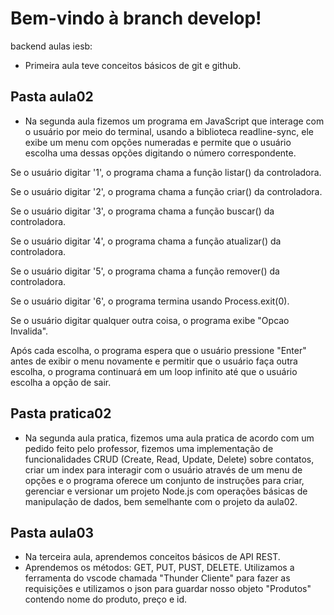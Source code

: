 # Bem-vindo à branch develop!


backend aulas iesb:


- Primeira aula teve conceitos básicos de git e github.

## Pasta aula02
- Na segunda aula fizemos um programa em JavaScript que interage com o usuário por meio do terminal, usando a biblioteca readline-sync, ele exibe um menu com opções numeradas e permite que o usuário escolha uma dessas opções digitando o número correspondente.

 Se o usuário digitar '1', o programa chama a função listar() da controladora.
 
 Se o usuário digitar '2', o programa chama a função criar() da controladora.
 
 Se o usuário digitar '3', o programa chama a função buscar() da controladora.
 
 Se o usuário digitar '4', o programa chama a função atualizar() da controladora.
 
 Se o usuário digitar '5', o programa chama a função remover() da controladora.
 
 Se o usuário digitar '6', o programa termina usando Process.exit(0).
 
 Se o usuário digitar qualquer outra coisa, o programa exibe "Opcao Invalida".

Após cada escolha, o programa espera que o usuário pressione "Enter" antes de exibir o menu novamente e permitir que o usuário faça outra escolha, o programa continuará em um loop infinito até que o usuário escolha a opção de sair.

## Pasta pratica02

- Na segunda aula pratica, fizemos uma aula pratica de acordo com um pedido feito pelo professor, fizemos uma implementação de funcionalidades CRUD (Create, Read, Update, Delete) sobre contatos, criar um index para interagir com o usuário através de um menu de opções e o programa oferece um conjunto de instruções para criar, gerenciar e versionar um projeto Node.js com operações básicas de manipulação de dados, bem semelhante com o projeto da aula02.

## Pasta aula03

- Na terceira aula, aprendemos conceitos básicos de API REST.
-  Aprendemos os métodos: GET, PUT, PUST, DELETE. Utilizamos a ferramenta do vscode chamada "Thunder Cliente" para fazer as requisições e utilizamos o json para guardar nosso objeto "Produtos" contendo nome do produto, preço e id.
